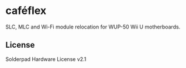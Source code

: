 # caféflex
SLC, MLC and Wi-Fi module relocation for WUP-50 Wii U motherboards. 

## License
Solderpad Hardware License v2.1
